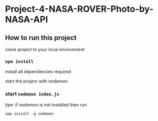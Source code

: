 # Project-4-NASA-ROVER-Photo-by-NASA-API

## How to run this project

clone project to your local environment

### `npm install`

install all dependencies required

start the project with nodemon

### start `nodemon index.js`

tipe: if nodemon is not installed then run

`npm install -g nodemon`
